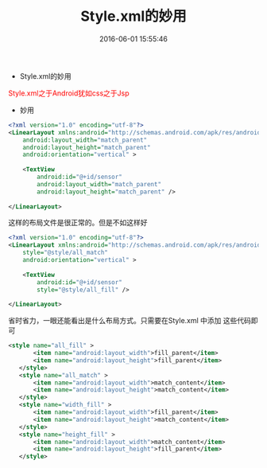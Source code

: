 ﻿---
title: Style.xml的妙用
date: 2016-06-01 15:55:46
tags: [Style,Android]
categories: Android
---

- Style.xml的妙用

<font color='RED'>Style.xml之于Android犹如css之于Jsp</font>

- 妙用

```xml
<?xml version="1.0" encoding="utf-8"?>  
<LinearLayout xmlns:android="http://schemas.android.com/apk/res/android"  
    android:layout_width="match_parent"  
    android:layout_height="match_parent"  
    android:orientation="vertical" >  
  
    <TextView  
        android:id="@+id/sensor"  
        android:layout_width="match_parent"  
        android:layout_height="match_parent" />  
  
</LinearLayout>  

```

这样的布局文件是很正常的。但是不如这样好

<!-- more -->



```xml
<?xml version="1.0" encoding="utf-8"?>  
<LinearLayout xmlns:android="http://schemas.android.com/apk/res/android"  
    style="@style/all_match"  
    android:orientation="vertical" >  
  
    <TextView  
        android:id="@+id/sensor"  
        style="@style/all_fill" />  
  
</LinearLayout>  
```

省时省力，一眼还能看出是什么布局方式。只需要在Style.xml 中添加 这些代码即可

```xml
<style name="all_fill" >  
       <item name="android:layout_width">fill_parent</item>  
       <item name="android:layout_height">fill_parent</item>  
   </style>  
   <style name="all_match" >  
       <item name="android:layout_width">match_content</item>  
       <item name="android:layout_height">match_content</item>  
   </style>  
   <style name="width_fill" >  
       <item name="android:layout_width">fill_parent</item>  
       <item name="android:layout_height">match_content</item>  
   </style>  
   <style name="height_fill" >  
       <item name="android:layout_width">match_content</item>  
       <item name="android:layout_height">fill_parent</item>  
   </style>  

```